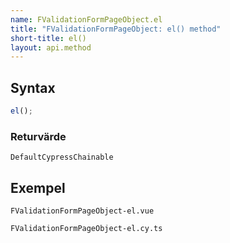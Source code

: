 ```yaml
---
name: FValidationFormPageObject.el
title: "FValidationFormPageObject: el() method"
short-title: el()
layout: api.method
---
```


## Syntax

```ts nocompile nolint
el();
```

### Returvärde

`DefaultCypressChainable`

## Exempel

```import static
FValidationFormPageObject-el.vue
```

```import
FValidationFormPageObject-el.cy.ts
```
